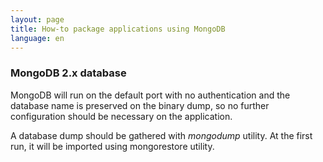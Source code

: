 ```yaml
---
layout: page
title: How-to package applications using MongoDB
language: en
---
```


### MongoDB 2.x database

MongoDB will run on the default port with no authentication and the database name is preserved on the binary dump, so no further configuration should be necessary on the application.

A database dump should be gathered with *mongodump* utility. At the first run, it will be imported using mongorestore utility.
